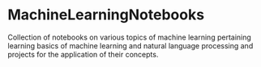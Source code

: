 # MachineLearningNotebooks
Collection of notebooks on various topics of machine learning pertaining learning basics of machine learning and natural language processing and projects for the application of their concepts.